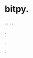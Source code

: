 # bitpy.
.
.
.
.












.






















































.






















.
